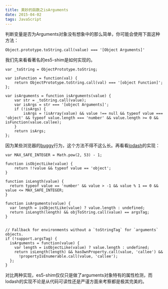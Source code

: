 ```yaml
---
title: 美妙的函数之isArguments
date: 2015-04-02
tags: JavaScript
---
```


判断变量是否为Arguments对象没有想象中的那么简单，你可能会使用下面这种方法：

```
Object.prototype.toString.call(value) === '[Object Arguments]'
```

我们先来看看著名的es5-shim是如何实现的。

```
var _toString = ObjectPrototype.toString;

var isFunction = function(val) {
    return ObjectPrototype.toString.call(val) === '[object Function]';
};

var isArguments = function isArguments(value) {
    var str = _toString.call(value);
    var isArgs = str === '[object Arguments]';
    if (!isArgs) {
        isArgs = !isArray(value) && value !== null && typeof value === 'object' && typeof value.length === 'number' && value.length >= 0 && isFunction(value.callee);
    }
    return isArgs;
};
```

因为某些浏览器的[buggy](https://github.com/lodash/lodash/blob/master/lodash.src.js#L1004)行为，这个方法不得不这么长。再看看[lodash](https://github.com/lodash/lodash/blob/master/lodash.src.js#L8480)的实现：

```
var MAX_SAFE_INTEGER = Math.pow(2, 53) - 1;

function isObjectLike(value) {
    return !!value && typeof value == 'object';
}

function isLength(value) {
  return typeof value == 'number' && value > -1 && value % 1 == 0 && value <= MAX_SAFE_INTEGER;
}

function isArguments(value) {
  var length = isObjectLike(value) ? value.length : undefined;
  return isLength(length) && objToString.call(value) == argsTag;
}


// Fallback for environments without a `toStringTag` for `arguments` objects.
if (!support.argsTag) {
  isArguments = function(value) {
    var length = isObjectLike(value) ? value.length : undefined;
    return isLength(length) && hasOwnProperty.call(value, 'callee') &&
      !propertyIsEnumerable.call(value, 'callee');
  };
}
```

对比两种实现，es5-shim仅仅只是做了arguments对象特有的属性检测，而lodash的实现不论是从代码可读性还是严谨方面来考察都是极其完美的。

